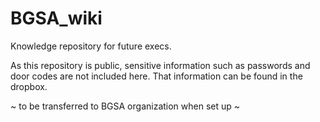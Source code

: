 # BGSA_wiki
Knowledge repository for future execs.

As this repository is public, sensitive information such as passwords and door codes are not included here. That information can be found in the dropbox.

~ to be transferred to BGSA organization when set up ~
